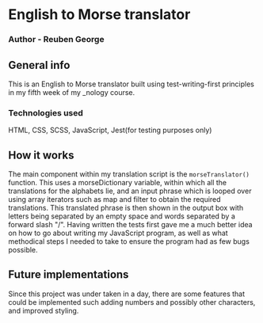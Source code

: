 # English to Morse translator
### Author - Reuben George


## General info
This is an English to Morse translator built using test-writing-first principles in my fifth week of my _nology course.

### Technologies used
HTML, CSS, SCSS, JavaScript, Jest(for testing purposes only)


## How it works

The main component within my translation script is the `morseTranslator()` function. This uses a morseDictionary variable, within which all the translations for the alphabets lie, and an input phrase which is looped over using array iterators such as map and filter to obtain the required translations.
This translated phrase is then shown in the output box with letters being separated by an empty space and words separated by a forward slash "/".
Having written the tests first gave me a much better idea on how to go about writing my JavaScript program, as well as what methodical steps I needed to take to ensure the program had as few bugs possible.


## Future implementations

Since this project was under taken in a day, there are some features that could be implemented such adding numbers and possibly other characters, and improved styling.